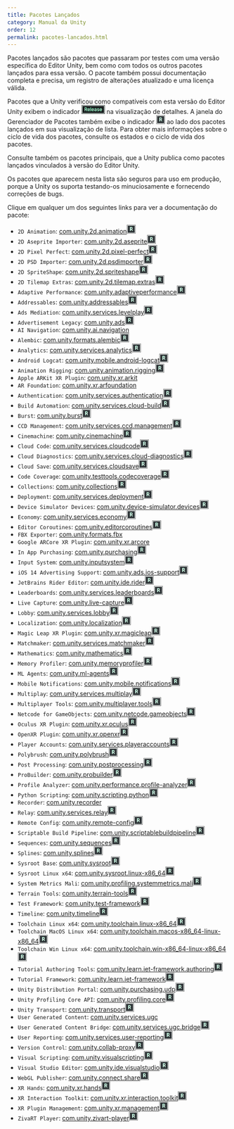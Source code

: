 ```yaml
---
title: Pacotes Lançados
category: Manual da Unity
order: 12
permalink: pacotes-lancados.html
---
```


Pacotes lançados são pacotes que passaram por testes com uma versão específica do Editor Unity, bem como com todos os outros pacotes lançados para essa versão. O pacote também possui documentação completa e precisa, um registro de alterações atualizado e uma licença válida.

Pacotes que a Unity verificou como compatíveis com esta versão do Editor Unity exibem o indicador ![](/assets/libdoc/img/iconReleased.png) na visualização de detalhes. A janela do Gerenciador de Pacotes também exibe o indicador ![](/assets/libdoc/img/iconRel.png) ao lado dos pacotes lançados em sua visualização de lista. Para obter mais informações sobre o ciclo de vida dos pacotes, consulte os estados e o ciclo de vida dos pacotes.

Consulte também os pacotes principais, que a Unity publica como pacotes lançados vinculados à versão do Editor Unity.

Os pacotes que aparecem nesta lista são seguros para uso em produção, porque a Unity os suporta testando-os minuciosamente e fornecendo correções de bugs.

Clique em qualquer um dos seguintes links para ver a documentação do pacote:

* `2D Animation`: [com.unity.2d.animation]()![](/assets/libdoc/img/iconRel.png) 
* `2D Aseprite Importer`: [com.unity.2d.aseprite]()![](/assets/libdoc/img/iconRel.png) 
* `2D Pixel Perfect`: [com.unity.2d.pixel-perfect]()![](/assets/libdoc/img/iconRel.png) 
* `2D PSD Importer`: [com.unity.2d.psdimporter]()![](/assets/libdoc/img/iconRel.png) 
* `2D SpriteShape`: [com.unity.2d.spriteshape]()![](/assets/libdoc/img/iconRel.png) 
* `2D Tilemap Extras`: [com.unity.2d.tilemap.extras]()![](/assets/libdoc/img/iconRel.png) 
* `Adaptive Performance`: [com.unity.adaptiveperformance]()![](/assets/libdoc/img/iconRel.png) 
* `Addressables`: [com.unity.addressables]()![](/assets/libdoc/img/iconRel.png) 
* `Ads Mediation`: [com.unity.services.levelplay]()![](/assets/libdoc/img/iconRel.png) 
* `Advertisement Legacy`: [com.unity.ads]()![](/assets/libdoc/img/iconRel.png) 
* `AI Navigation`: [com.unity.ai.navigation]()
* `Alembic`: [com.unity.formats.alembic]()![](/assets/libdoc/img/iconRel.png) 
* `Analytics`: [com.unity.services.analytics]()![](/assets/libdoc/img/iconRel.png) 
* `Android Logcat`: [com.unity.mobile.android-logcat]()![](/assets/libdoc/img/iconRel.png) 
* `Animation Rigging`: [com.unity.animation.rigging]()![](/assets/libdoc/img/iconRel.png) 
* `Apple ARKit XR Plugin`: [com.unity.xr.arkit]()
* `AR Foundation`: [com.unity.xr.arfoundation]()
* `Authentication`: [com.unity.services.authentication]()![](/assets/libdoc/img/iconRel.png) 
* `Build Automation`: [com.unity.services.cloud-build]()![](/assets/libdoc/img/iconRel.png) 
* `Burst`: [com.unity.burst]()![](/assets/libdoc/img/iconRel.png) 
* `CCD Management`: [com.unity.services.ccd.management]()![](/assets/libdoc/img/iconRel.png) 
* `Cinemachine`: [com.unity.cinemachine]()![](/assets/libdoc/img/iconRel.png) 
* `Cloud Code`: [com.unity.services.cloudcode]()![](/assets/libdoc/img/iconRel.png) 
* `Cloud Diagnostics`: [com.unity.services.cloud-diagnostics]()![](/assets/libdoc/img/iconRel.png) 
* `Cloud Save`: [com.unity.services.cloudsave]()![](/assets/libdoc/img/iconRel.png) 
* `Code Coverage`: [com.unity.testtools.codecoverage]()![](/assets/libdoc/img/iconRel.png) 
* `Collections`: [com.unity.collections]()![](/assets/libdoc/img/iconRel.png) 
* `Deployment`: [com.unity.services.deployment]()![](/assets/libdoc/img/iconRel.png) 
* `Device Simulator Devices`: [com.unity.device-simulator.devices]()![](/assets/libdoc/img/iconRel.png) 
* `Economy`: [com.unity.services.economy]()![](/assets/libdoc/img/iconRel.png) 
* `Editor Coroutines`: [com.unity.editorcoroutines]()![](/assets/libdoc/img/iconRel.png) 
* `FBX Exporter`: [com.unity.formats.fbx]()
* `Google ARCore XR Plugin`: [com.unity.xr.arcore]()
* `In App Purchasing`: [com.unity.purchasing]()![](/assets/libdoc/img/iconRel.png) 
* `Input System`: [com.unity.inputsystem]()![](/assets/libdoc/img/iconRel.png) 
* `iOS 14 Advertising Support`: [com.unity.ads.ios-support]()![](/assets/libdoc/img/iconRel.png) 
* `JetBrains Rider Editor`: [com.unity.ide.rider]()![](/assets/libdoc/img/iconRel.png) 
* `Leaderboards`: [com.unity.services.leaderboards]()![](/assets/libdoc/img/iconRel.png) 
* `Live Capture`: [com.unity.live-capture]()![](/assets/libdoc/img/iconRel.png) 
* `Lobby`: [com.unity.services.lobby]()![](/assets/libdoc/img/iconRel.png) 
* `Localization`: [com.unity.localization]()![](/assets/libdoc/img/iconRel.png) 
* `Magic Leap XR Plugin`: [com.unity.xr.magicleap]()![](/assets/libdoc/img/iconRel.png) 
* `Matchmaker`: [com.unity.services.matchmaker]()![](/assets/libdoc/img/iconRel.png) 
* `Mathematics`: [com.unity.mathematics]()![](/assets/libdoc/img/iconRel.png) 
* `Memory Profiler`: [com.unity.memoryprofiler]()![](/assets/libdoc/img/iconRel.png) 
* `ML Agents`: [com.unity.ml-agents]()![](/assets/libdoc/img/iconRel.png) 
* `Mobile Notifications`: [com.unity.mobile.notifications]()![](/assets/libdoc/img/iconRel.png) 
* `Multiplay`: [com.unity.services.multiplay]()![](/assets/libdoc/img/iconRel.png) 
* `Multiplayer Tools`: [com.unity.multiplayer.tools]()![](/assets/libdoc/img/iconRel.png) 
* `Netcode for GameObjects`: [com.unity.netcode.gameobjects]()![](/assets/libdoc/img/iconRel.png) 
* `Oculus XR Plugin`: [com.unity.xr.oculus]()![](/assets/libdoc/img/iconRel.png) 
* `OpenXR Plugin`: [com.unity.xr.openxr]()![](/assets/libdoc/img/iconRel.png) 
* `Player Accounts`: [com.unity.services.playeraccounts]()![](/assets/libdoc/img/iconRel.png)
* `Polybrush`: [com.unity.polybrush]()![](/assets/libdoc/img/iconRel.png) 
* `Post Processing`: [com.unity.postprocessing]()![](/assets/libdoc/img/iconRel.png) 
* `ProBuilder`: [com.unity.probuilder]()![](/assets/libdoc/img/iconRel.png) 
* `Profile Analyzer`: [com.unity.performance.profile-analyzer]()![](/assets/libdoc/img/iconRel.png) 
* `Python Scripting`: [com.unity.scripting.python]()![](/assets/libdoc/img/iconRel.png) 
* `Recorder`: [com.unity.recorder]()
* `Relay`: [com.unity.services.relay]()![](/assets/libdoc/img/iconRel.png) 
* `Remote Config`: [com.unity.remote-config]()![](/assets/libdoc/img/iconRel.png) 
* `Scriptable Build Pipeline`: [com.unity.scriptablebuildpipeline]()![](/assets/libdoc/img/iconRel.png) 
* `Sequences`: [com.unity.sequences]()![](/assets/libdoc/img/iconRel.png) 
* `Splines`: [com.unity.splines]()![](/assets/libdoc/img/iconRel.png) 
* `Sysroot Base`: [com.unity.sysroot]()![](/assets/libdoc/img/iconRel.png) 
* `Sysroot Linux x64`: [com.unity.sysroot.linux-x86_64]()![](/assets/libdoc/img/iconRel.png) 
* `System Metrics Mali`: [com.unity.profiling.systemmetrics.mali]()![](/assets/libdoc/img/iconRel.png) 
* `Terrain Tools`: [com.unity.terrain-tools]()![](/assets/libdoc/img/iconRel.png) 
* `Test Framework`: [com.unity.test-framework]()![](/assets/libdoc/img/iconRel.png) 
* `Timeline`: [com.unity.timeline]()![](/assets/libdoc/img/iconRel.png) 
* `Toolchain Linux x64`: [com.unity.toolchain.linux-x86_64]()![](/assets/libdoc/img/iconRel.png) 
* `Toolchain MacOS Linux x64`: [com.unity.toolchain.macos-x86_64-linux-x86_64]()![](/assets/libdoc/img/iconRel.png) 
* `Toolchain Win Linux x64`: [com.unity.toolchain.win-x86_64-linux-x86_64]()![](/assets/libdoc/img/iconRel.png) 
* `Tutorial Authoring Tools`: [com.unity.learn.iet-framework.authoring]()![](/assets/libdoc/img/iconRel.png) 
* `Tutorial Framework`: [com.unity.learn.iet-framework]()![](/assets/libdoc/img/iconRel.png) 
* `Unity Distribution Portal`: [com.unity.purchasing.udp]()![](/assets/libdoc/img/iconRel.png) 
* `Unity Profiling Core API`: [com.unity.profiling.core]()![](/assets/libdoc/img/iconRel.png) 
* `Unity Transport`: [com.unity.transport]()![](/assets/libdoc/img/iconRel.png) 
* `User Generated Content`: [com.unity.services.ugc]()
* `User Generated Content Bridge`: [com.unity.services.ugc.bridge]()![](/assets/libdoc/img/iconRel.png) 
* `User Reporting`: [com.unity.services.user-reporting]()![](/assets/libdoc/img/iconRel.png) 
* `Version Control`: [com.unity.collab-proxy]()![](/assets/libdoc/img/iconRel.png) 
* `Visual Scripting`: [com.unity.visualscripting]()![](/assets/libdoc/img/iconRel.png) 
* `Visual Studio Editor`: [com.unity.ide.visualstudio]()![](/assets/libdoc/img/iconRel.png) 
* `WebGL Publisher`: [com.unity.connect.share]()![](/assets/libdoc/img/iconRel.png) 
* `XR Hands`: [com.unity.xr.hands]()![](/assets/libdoc/img/iconRel.png) 
* `XR Interaction Toolkit`: [com.unity.xr.interaction.toolkit]()![](/assets/libdoc/img/iconRel.png) 
* `XR Plugin Management`: [com.unity.xr.management]()![](/assets/libdoc/img/iconRel.png) 
* `ZivaRT Player`: [com.unity.zivart-player]()![](/assets/libdoc/img/iconRel.png) 